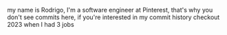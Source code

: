 my name is Rodrigo, I'm a software engineer at Pinterest, that's why you don't see commits here, if you're interested in my commit history checkout 2023 when I had 3 jobs

